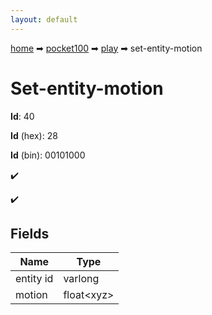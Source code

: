 ```yaml
---
layout: default
---
```


[home](/) ➡ [pocket100](/protocol/pocket100) ➡ [play](/protocol/pocket100/play) ➡ set-entity-motion

# Set-entity-motion

**Id**: 40

**Id** (hex): 28

**Id** (bin): 00101000

✔️

✔️

## Fields

Name | Type
---|---
entity id | varlong
motion | float&lt;xyz&gt;

